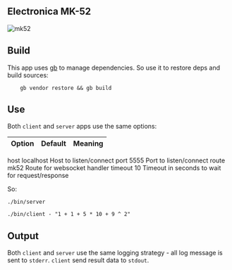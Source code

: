 ## Electronica MK-52

![mk52](https://upload.wikimedia.org/wikipedia/commons/8/82/Elektronika_MK_52_with_accessories.jpg)

## Build

This app uses [gb](http://getgb.io) to manage dependencies.
So use it to restore deps and build sources:

```shell
    gb vendor restore && gb build
```

## Use

Both `client` and `server` apps use the same options:

Option | Default   | Meaning
-------|-----------|--------
host     localhost   Host to listen/connect
port     5555        Port to listen/connect
route    mk52        Route for websocket handler
timeout  10          Timeout in seconds to wait for request/response

So:

```shell
./bin/server
```

```shell
./bin/client - "1 + 1 + 5 * 10 + 9 ^ 2"
```

## Output

Both `client` and `server` use the same logging strategy - all log message is sent to `stderr`.
`client` send result data to `stdout`.